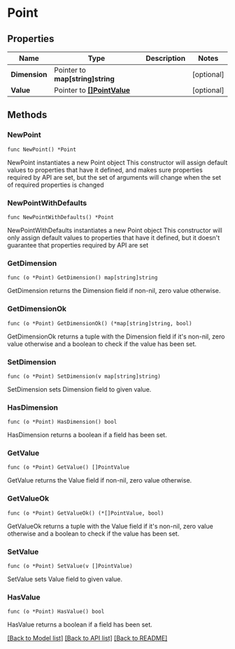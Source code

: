 # Point

## Properties

Name | Type | Description | Notes
------------ | ------------- | ------------- | -------------
**Dimension** | Pointer to **map[string]string** |  | [optional] 
**Value** | Pointer to [**[]PointValue**](PointValue.md) |  | [optional] 

## Methods

### NewPoint

`func NewPoint() *Point`

NewPoint instantiates a new Point object
This constructor will assign default values to properties that have it defined,
and makes sure properties required by API are set, but the set of arguments
will change when the set of required properties is changed

### NewPointWithDefaults

`func NewPointWithDefaults() *Point`

NewPointWithDefaults instantiates a new Point object
This constructor will only assign default values to properties that have it defined,
but it doesn't guarantee that properties required by API are set

### GetDimension

`func (o *Point) GetDimension() map[string]string`

GetDimension returns the Dimension field if non-nil, zero value otherwise.

### GetDimensionOk

`func (o *Point) GetDimensionOk() (*map[string]string, bool)`

GetDimensionOk returns a tuple with the Dimension field if it's non-nil, zero value otherwise
and a boolean to check if the value has been set.

### SetDimension

`func (o *Point) SetDimension(v map[string]string)`

SetDimension sets Dimension field to given value.

### HasDimension

`func (o *Point) HasDimension() bool`

HasDimension returns a boolean if a field has been set.

### GetValue

`func (o *Point) GetValue() []PointValue`

GetValue returns the Value field if non-nil, zero value otherwise.

### GetValueOk

`func (o *Point) GetValueOk() (*[]PointValue, bool)`

GetValueOk returns a tuple with the Value field if it's non-nil, zero value otherwise
and a boolean to check if the value has been set.

### SetValue

`func (o *Point) SetValue(v []PointValue)`

SetValue sets Value field to given value.

### HasValue

`func (o *Point) HasValue() bool`

HasValue returns a boolean if a field has been set.


[[Back to Model list]](../README.md#documentation-for-models) [[Back to API list]](../README.md#documentation-for-api-endpoints) [[Back to README]](../README.md)


